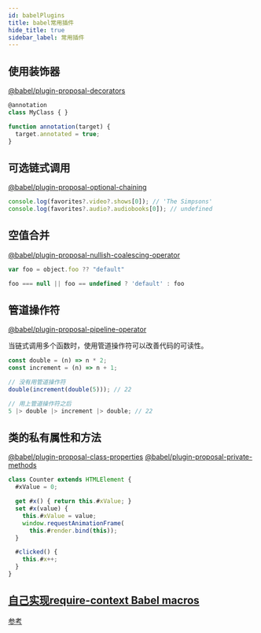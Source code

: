 ```yaml
---
id: babelPlugins
title: babel常用插件
hide_title: true
sidebar_label: 常用插件
---
```


## 使用装饰器

[@babel/plugin-proposal-decorators](https://babeljs.io/docs/en/babel-plugin-proposal-decorators)

```javascript
@annotation
class MyClass { }

function annotation(target) {
  target.annotated = true;
}
```

## 可选链式调用

[@babel/plugin-proposal-optional-chaining](https://babeljs.io/docs/en/babel-plugin-proposal-optional-chaining)

```javascript
console.log(favorites?.video?.shows[0]); // 'The Simpsons'
console.log(favorites?.audio?.audiobooks[0]); // undefined
```

## 空值合并

[@babel/plugin-proposal-nullish-coalescing-operator](https://babeljs.io/docs/en/babel-plugin-proposal-nullish-coalescing-operator)

```javascript
var foo = object.foo ?? "default"

foo === null || foo == undefined ? 'default' : foo
```

## 管道操作符

[@babel/plugin-proposal-pipeline-operator](https://babeljs.io/docs/en/babel-plugin-proposal-pipeline-operator)

当链式调用多个函数时，使用管道操作符可以改善代码的可读性。

```javascript
const double = (n) => n * 2;
const increment = (n) => n + 1;

// 没有用管道操作符
double(increment(double(5))); // 22

// 用上管道操作符之后
5 |> double |> increment |> double; // 22
```

## 类的私有属性和方法

[@babel/plugin-proposal-class-properties](https://babeljs.io/docs/en/babel-plugin-proposal-class-properties)
[@babel/plugin-proposal-private-methods](https://babeljs.io/docs/en/babel-plugin-proposal-private-methods)

```javascript
class Counter extends HTMLElement {
  #xValue = 0;

  get #x() { return this.#xValue; }
  set #x(value) {
    this.#xValue = value;
    window.requestAnimationFrame(
      this.#render.bind(this));
  }

  #clicked() {
    this.#x++;
  }
}

```

## [自己实现require-context Babel macros](https://github.com/kentcdodds/babel-plugin-macros)

[参考](https://zhuanlan.zhihu.com/p/64346538)
